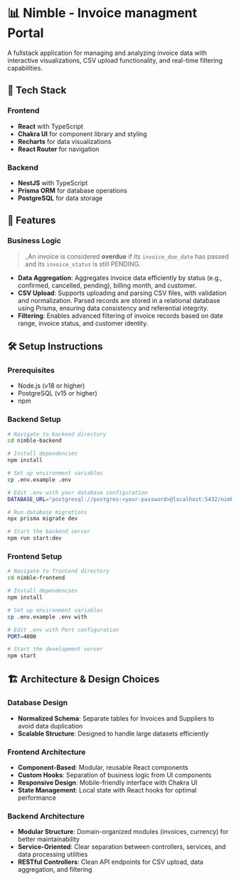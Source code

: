 # 📊 Nimble - Invoice managment Portal

A fullstack application for managing and analyzing invoice data with interactive visualizations, CSV upload functionality, and real-time filtering capabilities.

## 🧩 Tech Stack

### Frontend

- **React** with TypeScript
- **Chakra UI** for component library and styling
- **Recharts** for data visualizations
- **React Router** for navigation

### Backend

- **NestJS** with TypeScript
- **Prisma ORM** for database operations
- **PostgreSQL** for data storage

## 🚀 Features

### Business Logic

> \_An invoice is considered **overdue** if its `invoice_due_date` has passed and its `invoice_status` is still PENDING.

- **Data Aggregation**: Aggregates invoice data efficiently by status (e.g., confirmed, cancelled, pending), billing month, and customer.
- **CSV Upload**: Supports uploading and parsing CSV files, with validation and normalization. Parsed records are stored in a relational database using Prisma, ensuring data consistency and referential integrity.
- **Filtering**: Enables advanced filtering of invoice records based on date range, invoice status, and customer identity.

## 🛠️ Setup Instructions

### Prerequisites

- Node.js (v18 or higher)
- PostgreSQL (v15 or higher)
- npm

### Backend Setup

```bash
# Navigate to backend directory
cd nimble-backend

# Install dependencies
npm install

# Set up environment variables
cp .env.example .env

# Edit .env with your database configuration
DATABASE_URL="postgresql://postgres:<your-password>@localhost:5432/nimble"

# Run database migrations
npx prisma migrate dev

# Start the backend server
npm run start:dev
```

### Frontend Setup

```bash
# Navigate to frontend directory
cd nimble-frontend

# Install dependencies
npm install

# Set up environment variables
cp .env.example .env with

# Edit .env with Port configuration
PORT=4000

# Start the development server
npm start
```

## 🏗️ Architecture & Design Choices

### Database Design

- **Normalized Schema**: Separate tables for Invoices and Suppliers to avoid data duplication
- **Scalable Structure**: Designed to handle large datasets efficiently

### Frontend Architecture

- **Component-Based**: Modular, reusable React components
- **Custom Hooks**: Separation of business logic from UI components
- **Responsive Design**: Mobile-friendly interface with Chakra UI
- **State Management**: Local state with React hooks for optimal performance

### Backend Architecture

- **Modular Structure**: Domain-organized modules (invoices, currency) for better maintainability
- **Service-Oriented**: Clear separation between controllers, services, and data processing utilities
- **RESTful Controllers**: Clean API endpoints for CSV upload, data aggregation, and filtering
